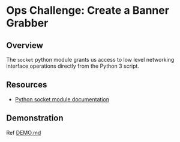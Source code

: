 # Ops Challenge: Create a Banner Grabber

## Overview

The `socket` python module grants us access to low level networking interface operations directly from the Python 3 script.

## Resources

- [Python socket module documentation](https://docs.python.org/3/library/socket.html)

## Demonstration

Ref [DEMO.md](DEMO.md)
